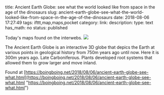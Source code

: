 title: Ancient Earth Globe: see what the world looked like from space in the age of the dinosaurs
slug: ancient-earth-globe-see-what-the-world-looked-like-from-space-in-the-age-of-the-dinosaurs
date: 2018-08-06 17:27:49
tags: ifttt,map,maps,pocket
category: 
link: 
description: 
type: text
has_math: no
status: published

Today's maps found on the interwebs. ![](https://i2.wp.com/media.boingboing.net/wp-content/uploads/2018/08/Screen-Shot-2018-08-06-at-10.02.01-AM.jpg?resize=930%2C572&ssl=1)  
  

The Ancient Earth Globe is an interactive 3D globe that depics the Earth at various points in geological history from 750m years ago until now. Here it is 300m years ago. Late Carboniferous. Plants developed root systems that allowed them to grow larger and move inland.  
  

Found at [https://boingboing.net/2018/08/06/ancient-earth-globe-see-what.html](https://boingboing.net/2018/08/06/ancient-earth-globe-see-what.html "https://boingboing.net/2018/08/06/ancient-earth-globe-see-what.html")



